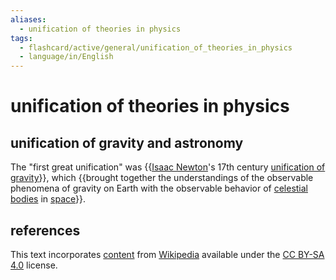 ```yaml
---
aliases:
  - unification of theories in physics
tags:
  - flashcard/active/general/unification_of_theories_in_physics
  - language/in/English
---
```


# unification of theories in physics

## unification of gravity and astronomy

The "first great unification" was {{[Isaac Newton](Issac%20Newton.md)'s 17th century [unification of gravity](Newton's%20law%20of%20universal%20gravitation.md)}}, which {{brought together the understandings of the observable phenomena of gravity on Earth with the observable behavior of [celestial bodies](astronomical%20object.md) in [space](outer%20space.md)}}. <!--SR:!2025-04-29,201,310!2025-03-17,180,310-->

## references

This text incorporates [content](https://en.wikipedia.org/wiki/unification_of_theories_in_physics) from [Wikipedia](Wikipedia.md) available under the [CC BY-SA 4.0](https://creativecommons.org/licenses/by-sa/4.0/) license.
